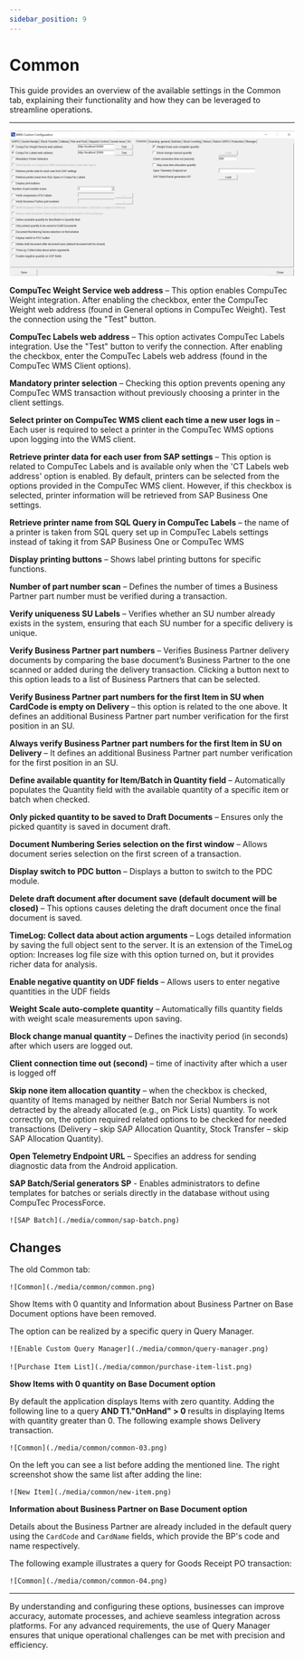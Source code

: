 ```yaml
---
sidebar_position: 9
---
```


# Common

This guide provides an overview of the available settings in the Common tab, explaining their functionality and how they can be leveraged to streamline operations.

---

![Common](./media/common/cc-common.png)

**CompuTec Weight Service web address** – This option enables CompuTec Weight integration. After enabling the checkbox, enter the CompuTec Weight web address (found in General options in CompuTec Weight). Test the connection using the "Test" button.

**CompuTec Labels web address** – This option activates CompuTec Labels integration. Use the "Test" button to verify the connection. After enabling the checkbox, enter the CompuTec Labels web address (found in the CompuTec WMS Client options).

**Mandatory printer selection** – Checking this option prevents opening any CompuTec WMS transaction without previously choosing a printer in the client settings.

**Select printer on CompuTec WMS client each time a new user logs in** – Each user is required to select a printer in the CompuTec WMS options upon logging into the WMS client.

**Retrieve printer data for each user from SAP settings** – This option is related to CompuTec Labels and is available only when the 'CT Labels web address' option is enabled. By default, printers can be selected from the options provided in the CompuTec WMS client. However, if this checkbox is selected, printer information will be retrieved from SAP Business One settings.

**Retrieve printer name from SQL Query in CompuTec Labels** – the name of a printer is taken from SQL query set up in CompuTec Labels settings instead of taking it from SAP Business One or CompuTec WMS

**Display printing buttons** – Shows label printing buttons for specific functions.

**Number of part number scan** – Defines the number of times a Business Partner part number must be verified during a transaction.

**Verify uniqueness SU Labels** – Verifies whether an SU number already exists in the system, ensuring that each SU number for a specific delivery is unique.

**Verify Business Partner part numbers** – Verifies Business Partner delivery documents by comparing the base document’s Business Partner to the one scanned or added during the delivery transaction. Clicking a button next to this option leads to a list of Business Partners that can be selected.

**Verify Business Partner part numbers for the first Item in SU when CardCode is empty on Delivery** – this option is related to the one above. It defines an additional Business Partner part number verification for the first position in an SU.

**Always verify Business Partner part numbers for the first Item in SU on Delivery** – It defines an additional Business Partner part number verification for the first position in an SU.

**Define available quantity for Item/Batch in Quantity field** – Automatically populates the Quantity field with the available quantity of a specific item or batch when checked.

**Only picked quantity to be saved to Draft Documents** – Ensures only the picked quantity is saved in document draft.

**Document Numbering Series selection on the first window** – Allows document series selection on the first screen of a transaction.

**Display switch to PDC button** – Displays a button to switch to the PDC module.

**Delete draft document after document save (default document will be closed)** – This options causes deleting the draft document once the final document is saved.

**TimeLog: Collect data about action arguments** – Logs detailed information by saving the full object sent to the server. It is an extension of the TimeLog option: Increases log file size with this option turned on, but it provides richer data for analysis.

**Enable negative quantity on UDF fields** –  Allows users to enter negative quantities in the UDF fields

**Weight Scale auto-complete quantity** – Automatically fills quantity fields with weight scale measurements upon saving.

**Block change manual quantity** – Defines the inactivity period (in seconds) after which users are logged out.

**Client connection time out (second)** – time of inactivity after which a user is logged off

**Skip none item allocation quantity** – when the checkbox is checked, quantity of Items managed by neither Batch nor Serial Numbers is not detracted by the already allocated (e.g., on Pick Lists) quantity. To work correctly on, the option required related options to be checked for needed transactions (Delivery – skip SAP Allocation Quantity, Stock Transfer – skip SAP Allocation Quantity).

**Open Telemetry Endpoint URL** – Specifies an address for sending diagnostic data from the Android application.

**SAP Batch/Serial generators SP** - Enables administrators to define templates for batches or serials directly in the database without using CompuTec ProcessForce.

    ![SAP Batch](./media/common/sap-batch.png)

## Changes

The old Common tab:

    ![Common](./media/common/common.png)

Show Items with 0 quantity and Information about Business Partner on Base Document options have been removed.

The option can be realized by a specific query in Query Manager.

    ![Enable Custom Query Manager](./media/common/query-manager.png)

    ![Purchase Item List](./media/common/purchase-item-list.png)

**Show Items with 0 quantity on Base Document option**

By default the application displays Items with zero quantity. Adding the following line to a query **AND T1."OnHand" > 0**  results in displaying Items with quantity greater than 0. The following example shows Delivery transaction.

    ![Common](./media/common/common-03.png)

On the left you can see a list before adding the mentioned line. The right screenshot show the same list after adding the line:

    ![New Item](./media/common/new-item.png)

**Information about Business Partner on Base Document option**

Details about the Business Partner are already included in the default query using the `CardCode` and `CardName` fields, which provide the BP's code and name respectively.

The following example illustrates a query for Goods Receipt PO transaction:

    ![Common](./media/common/common-04.png)

---
By understanding and configuring these options, businesses can improve accuracy, automate processes, and achieve seamless integration across platforms. For any advanced requirements, the use of Query Manager ensures that unique operational challenges can be met with precision and efficiency.
